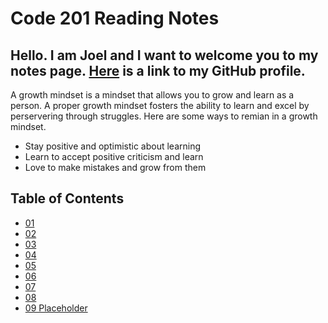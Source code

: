 # Code 201 Reading Notes

## Hello. I am Joel and I want to welcome you to my notes page. [Here](https://github.com/zgameboyz) is a link to my GitHub profile. 
A growth mindset is a mindset that allows you to grow and learn as a person. A proper growth mindset fosters the ability to learn and excel by perservering through struggles. 
Here are some ways to remian in a growth mindset. 
* Stay positive and optimistic about learning
* Learn to accept positive criticism and learn
* Love to make mistakes and grow from them


## Table of Contents
* [01](reading-01.md)
* [02](reading-02.md)
* [03](reading-03.md)
* [04](reading-04.md)
* [05](reading-05.md)
* [06](reading-06.md)
* [07](reading-07.md)
* [08](reading-08.md)
* [09 Placeholder](reading-09.md)